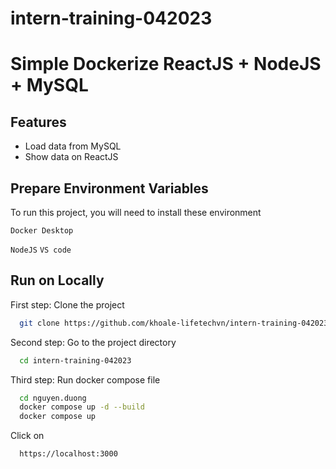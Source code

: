 # intern-training-042023


# Simple Dockerize ReactJS + NodeJS + MySQL


## Features
- Load data from MySQL
- Show data on ReactJS


## Prepare Environment Variables

To run this project, you will need to install these environment

`Docker Desktop`

`NodeJS`
`VS code`

## Run on Locally

First step: Clone the project

```bash
  git clone https://github.com/khoale-lifetechvn/intern-training-042023.git
```

Second step: 
Go to the project directory

```bash
  cd intern-training-042023
```

Third step: 
Run docker compose file

```bash
  cd nguyen.duong
  docker compose up -d --build
  docker compose up
```

Click on
```bash
  https://localhost:3000
```

